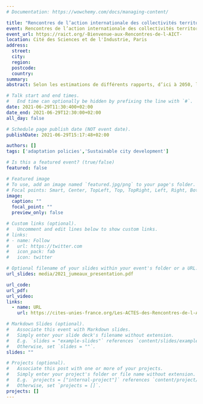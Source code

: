 ```yaml
---
# Documentation: https://wowchemy.com/docs/managing-content/

title: "Rencontres de l’action internationale des collectivités territoriales : Peut-on s'inspirer de villes au climat différent pour anticiper les impacts du changement climatique et les solutions d'adaptation?"
event: Rencontres de l’action internationale des collectivités territoriales 
event_url: https://raict.org/-Bienvenue-aux-Rencontres-de-l-AICT-
location: Cité des Sciences et de l'Industrie, Paris
address: 
  street: 
  city:
  region:
  postcode:
  country:
summary:
abstract: Selon les estimations de différents rapports, d’ici à 2050, l’impact du changement climatique sur la réalité de nos territoires sera comparable au climat actuellement existant sur d’autres territoires dans d’autres pays, dont le profil géographique et morphologique est similaire. Toulouse par exemple, aura ainsi le climat de Tunis (ou Séville) et Düsseldorf héritera des caractéristiques climatiques de Toulouse. Dans ces conditions, il paraît pertinent – voire déterminant au regard de l’urgence d’agir aujourd’hui pour demain – de se rapprocher de ses (futurs) semblables ou « villes jumelles climatiques », pour des informations, des projets et des actions – voire également pour permettre à une collectivité d’adapter sa politique internationale au plus près de ses politiques publiques (mobilité, logement, participation citoyenne, biodiversité…). La session propose d’explorer les potentialités d’une contribution efficace et durable de l’AICT à la transition écologique. Comment identifier des actions illustratives et des solutions pour aujourd’hui et pour demain ? Cet outil peut-il permettre d’animer autrement et à plusieurs une coopération autour des enjeux climatiques ?

# Talk start and end times.
#   End time can optionally be hidden by prefixing the line with `#`.
date: 2021-06-29T11:30:400+02:00
date_end: 2021-06-29T12:30:00+02:00
all_day: false

# Schedule page publish date (NOT event date).
publishDate: 2021-06-29T15:17:48+02:00

authors: []
tags: ['adaptation policies','Sustainable city development']

# Is this a featured event? (true/false)
featured: false

# Featured image
# To use, add an image named `featured.jpg/png` to your page's folder. 
# Focal points: Smart, Center, TopLeft, Top, TopRight, Left, Right, BottomLeft, Bottom, BottomRight.
image:
  caption: ""
  focal_point: ""
  preview_only: false

# Custom links (optional).
#   Uncomment and edit lines below to show custom links.
# links:
# - name: Follow
#   url: https://twitter.com
#   icon_pack: fab
#   icon: twitter

# Optional filename of your slides within your event's folder or a URL.
url_slides: media/2021_jumeaux_presentation.pdf

url_code:
url_pdf: 
url_video: 
links:
  - name: URL
    url: https://cites-unies-france.org/Les-ACTES-des-Rencontres-de-l-AICT-2021-enregistrements-des-conferences

# Markdown Slides (optional).
#   Associate this event with Markdown slides.
#   Simply enter your slide deck's filename without extension.
#   E.g. `slides = "example-slides"` references `content/slides/example-slides.md`.
#   Otherwise, set `slides = ""`.
slides: ""

# Projects (optional).
#   Associate this post with one or more of your projects.
#   Simply enter your project's folder or file name without extension.
#   E.g. `projects = ["internal-project"]` references `content/project/deep-learning/index.md`.
#   Otherwise, set `projects = []`.
projects: []
---
```



